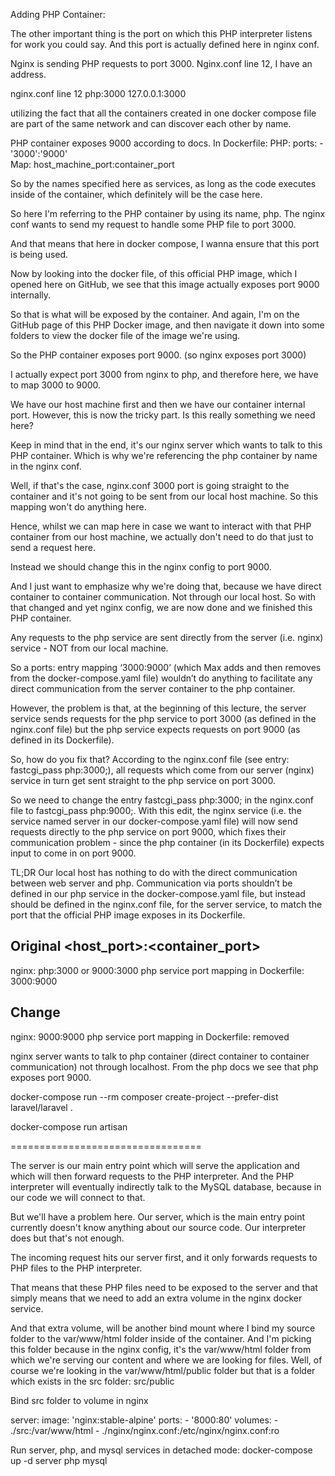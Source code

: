 

Adding PHP Container:
 
The other important thing is the port on which this PHP interpreter listens for work you could say.
And this port is actually defined here in nginx conf.

Nginx is sending  PHP requests to port 3000.
Nginx.conf line 12, I have an address.

nginx.conf line 12
php:3000
127.0.0.1:3000

utilizing the fact that all the containers created in one docker compose file
are part of the same network and can discover each other by name.




PHP container exposes 9000 according to docs.
In Dockerfile:
    PHP:
        ports: 
            - '3000':'9000'      
            Map: host_machine_port:container_port   

So by the names specified here as services, as long as the code executes 
inside of the container, which definitely will be the case here.

So here I'm referring to the PHP container by using its name, php.
The nginx conf  wants to send my request to handle some PHP file to port 3000.

And that means that here in docker compose, I wanna ensure that this port is being used.

Now by looking into the docker file, of this official PHP image,
which I opened here on GitHub, we see that this image actually exposes port 9000 internally.

So that is what will be exposed by the container.
And again, I'm on the GitHub page of this PHP Docker image,
and then navigate it down into some folders to view the docker file of the image we're using.

So the PHP container exposes port 9000. (so nginx exposes port 3000)

I actually expect port 3000 from nginx to php,
and therefore here, we have to map 3000 to 9000.

We have our host machine first and then we have our container internal port.
However, this is now the tricky part. Is this really something we need here?

Keep in mind that in the end, it's our nginx server which wants to talk to this PHP container.
Which is why we're referencing the php container by name in the nginx conf.

Well, if that's the case, nginx.conf 3000 port is going straight to the container
and it's not going to be sent from our local host machine.
So this mapping won't do anything here.

Hence, whilst we can map here
in case we want to interact with that PHP container
from our host machine, we actually don't need to do that
just to send a request here.

Instead we should change this in the nginx config
to port 9000.

And I just want to emphasize why we're doing that,
because we have direct container to container communication.
Not through our local host.
So with that changed and yet nginx config,
we are now done and we finished this PHP container.


Any requests to the php service are sent directly from the server (i.e. nginx) service - NOT from our local machine.

So a ports: entry mapping ‘3000:9000’ (which Max adds and then removes from the docker-compose.yaml file) wouldn’t do anything to facilitate any direct communication from the server container to the php container. 

However, the problem is that, at the beginning of this lecture, the server service sends requests for the php service to port 3000 (as defined in the nginx.conf file) but the php service expects requests on port 9000 (as defined in its Dockerfile).

So, how do you fix that?  According to the nginx.conf file (see entry: fastcgi_pass php:3000;), all requests which come from our server (nginx) service in turn get sent straight to the php service on port 3000. 

So we need to change the entry fastcgi_pass php:3000; in the nginx.conf file to fastcgi_pass php:9000;. With this edit, the nginx service (i.e. the service named server in our docker-compose.yaml file) will now send requests directly to the php service on port 9000, which fixes their communication problem - since the php container (in its Dockerfile) expects input to come in on port 9000.

TL;DR Our local host has nothing to do with the direct communication between web server and php.  Communication via ports shouldn’t be defined in our php service in the docker-compose.yaml file, but instead should be defined in the nginx.conf file, for the server service, to match the port that the official PHP image exposes in its Dockerfile.

Original  <host_port>:<container_port>
---------------------------------
nginx:      php:3000 or 9000:3000
php service port mapping in Dockerfile: 3000:9000

Change
--------------------------------
nginx:      9000:9000
php service port mapping in Dockerfile: removed


nginx server wants to talk to php container (direct container to container communication) not through localhost.
From the php docs we see that php exposes port 9000.

docker-compose run --rm composer create-project --prefer-dist laravel/laravel .

docker-compose run artisan

=================================


The server is our main entry point which will serve the application and which will then forward requests
to the PHP interpreter. And the PHP interpreter will eventually indirectly talk to the MySQL database,
because in our code we will connect to that.

But we'll have a problem here. Our server, which is the main entry point currently
doesn't know anything about our source code. Our interpreter does but that's not enough.

The incoming request hits our server first, and it only forwards requests to PHP files to the PHP interpreter.

That means that these PHP files need to be exposed to the server and that simply means that we need
to add an extra volume in the nginx docker service.

And that extra volume, will be another bind mount where I bind my source folder
to the var/www/html folder inside of the container. And I'm picking this folder because in the nginx config,
it's the var/www/html folder from which we're serving our content and where we are looking for files.
Well, of course we're looking in the var/www/html/public folder but that is a folder 
which exists in the src folder: src/public

Bind src folder to volume in nginx

  server:
    image: 'nginx:stable-alpine'
    ports: 
      - '8000:80'
    volumes:
      - ./src:/var/www/html
      - ./nginx/nginx.conf:/etc/nginx/nginx.conf:ro


Run server, php, and mysql services in detached mode:
    docker-compose up -d server php mysql